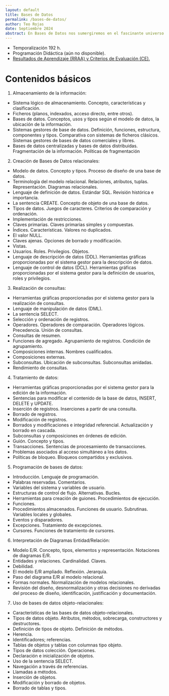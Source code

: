 ```yaml
---
layout: default
title: Bases de Datos
permalink: /bases-de-datos/
author: Teo Rojas
date: Septiembre 2024
abstract: En Bases de Datos nos sumergiremos en el fascinante universo de la información, donde los datos se transforman en conocimiento. Aprenderás a organizar, almacenar y recuperar datos con la precisión de un reloj suizo y la eficacia de un detective privado. Prepárate para descifrar el enigma de las bases de datos y convertirte en el maestro de la información, con cada consulta revelando un nuevo misterio.
---
```

* Temporalización 192 h.
* Programación Didáctica (aún no disponible).
* [Resultados de Aprendizaje (RRAA) y Criterios de Evaluación (CE).](/bases-de-datos/rraa/)

# Contenidos básicos
1.	Almacenamiento de la información:
- Sistema lógico de almacenamiento. Concepto, características y clasificación.
- Ficheros (planos, indexados, acceso directo, entre otros).
- Bases de datos. Conceptos, usos y tipos según el modelo de datos, la ubicación de la información.
- Sistemas gestores de base de datos. Definición, funciones, estructura, componentes y tipos. Comparativa con sistemas de ficheros clásicos. Sistemas gestores de bases de datos comerciales y libres.
- Bases de datos centralizadas y bases de datos distribuidas. Fragmentación de la información. Políticas de fragmentación

2.	Creación de Bases de Datos relacionales:
- Modelo de datos. Concepto y tipos. Proceso de diseño de una base de datos.
- Terminología del modelo relacional. Relaciones, atributos, tuplas. Representación. Diagramas relacionales.
- Lenguaje de definición de datos. Estándar SQL. Revisión histórica e importancia.
- La sentencia CREATE. Concepto de objeto de una base de datos.
- Tipos de datos. Juegos de caracteres. Criterios de comparación y ordenación.
- Implementación de restricciones.
- Claves primarias. Claves primarias simples y compuestas.
- Índices. Características. Valores no duplicados.
- El valor NULL.
- Claves ajenas. Opciones de borrado y modificación.
- Vistas.
- Usuarios. Roles. Privilegios. Objetos.
- Lenguaje de descripción de datos (DDL). Herramientas gráficas proporcionadas por el sistema gestor para la descripción de datos.
- Lenguaje de control de datos (DCL). Herramientas gráficas proporcionadas por el sistema gestor para la definición de usuarios, roles y privilegios.

3.	Realización de consultas:
- Herramientas gráficas proporcionadas por el sistema gestor para la realización de consultas.
- Lenguaje de manipulación de datos (DML).
- La sentencia SELECT.
- Selección y ordenación de registros.
- Operadores. Operadores de comparación. Operadores lógicos. Precedencia. Unión de consultas.
- Consultas de resumen.
- Funciones de agregado. Agrupamiento de registros. Condición de agrupamiento.
- Composiciones internas. Nombres cualificados.
- Composiciones externas.
- Subconsultas. Ubicación de subconsultas. Subconsultas anidadas.
- Rendimiento de consultas.

4.	Tratamiento de datos:
- Herramientas gráficas proporcionadas por el sistema gestor para la edición de la información.
- Sentencias para modificar el contenido de la base de datos, INSERT, DELETE y UPDATE.
- Inserción de registros. Inserciones a partir de una consulta.
- Borrado de registros.
- Modificación de registros.
- Borrados y modificaciones e integridad referencial. Actualización y borrado en cascada.
- Subconsultas y composiciones en órdenes de edición.
- Guión. Concepto y tipos.
- Transacciones. Sentencias de procesamiento de transacciones.
- Problemas asociados al acceso simultáneo a los datos.
- Políticas de bloqueo. Bloqueos compartidos y exclusivos.

5.	Programación de bases de datos:
- Introducción. Lenguaje de programación.
- Palabras reservadas. Comentarios.
- Variables del sistema y variables de usuario.
- Estructuras de control de flujo. Alternativas. Bucles.
- Herramientas para creación de guiones. Procedimientos de ejecución.
- Funciones.
- Procedimientos almacenados. Funciones de usuario. Subrutinas. Variables locales y globales.
- Eventos y disparadores.
- Excepciones. Tratamiento de excepciones.
- Cursores. Funciones de tratamiento de cursores.

6.	Interpretación de Diagramas Entidad/Relación:
- Modelo E/R. Concepto, tipos, elementos y representación. Notaciones de diagramas E/R.
- Entidades y relaciones. Cardinalidad. Claves.
- Debilidad.
- El modelo E/R ampliado. Reflexión. Jerarquía.
- Paso del diagrama E/R al modelo relacional.
- Formas normales. Normalización de modelos relacionales.
- Revisión del diseño, desnormalización y otras decisiones no derivadas del proceso de diseño, identificación, justificación y documentación.

7.	Uso de bases de datos objeto-relacionales:
- Características de las bases de datos objeto-relacionales.
- Tipos de datos objeto. Atributos, métodos, sobrecarga, constructores y destructores.
- Definición de tipos de objeto. Definición de métodos.
- Herencia.
- Identificadores; referencias.
- Tablas de objetos y tablas con columnas tipo objeto.
- Tipos de datos colección. Operaciones.
- Declaración e inicialización de objetos.
- Uso de la sentencia SELECT.
- Navegación a través de referencias.
- Llamadas a métodos.
- Inserción de objetos.
- Modificación y borrado de objetos.
- Borrado de tablas y tipos.
